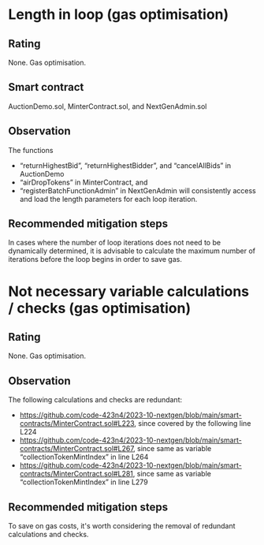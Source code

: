 # Length in loop (gas optimisation)
## Rating
None. Gas optimisation.
## Smart contract 
AuctionDemo.sol, MinterContract.sol, and NextGenAdmin.sol
## Observation
The functions 
* “returnHighestBid”,  “returnHighestBidder”, and “cancelAllBids” in AuctionDemo 
* “airDropTokens” in MinterContract, and
* “registerBatchFunctionAdmin” in NextGenAdmin
will consistently access and load the length parameters for each loop iteration.
## Recommended mitigation steps
In cases where the number of loop iterations does not need to be dynamically determined, it is advisable to calculate the maximum number of iterations before the loop begins in order to save gas.

# Not necessary variable calculations / checks (gas optimisation)
## Rating
None. Gas optimisation.
## Observation
The following calculations and checks are redundant:
* https://github.com/code-423n4/2023-10-nextgen/blob/main/smart-contracts/MinterContract.sol#L223, since covered by the following line L224
* https://github.com/code-423n4/2023-10-nextgen/blob/main/smart-contracts/MinterContract.sol#L267, since same as variable “collectionTokenMintIndex” in line L264
* https://github.com/code-423n4/2023-10-nextgen/blob/main/smart-contracts/MinterContract.sol#L281, since same as variable  “collectionTokenMintIndex” in line L279
## Recommended mitigation steps
To save on gas costs, it's worth considering the removal of redundant calculations and checks.
